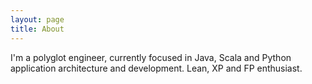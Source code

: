 ```yaml
---
layout: page
title: About
---
```


I'm a polyglot engineer, currently focused in Java, Scala and Python application architecture and development. Lean, XP and FP enthusiast.